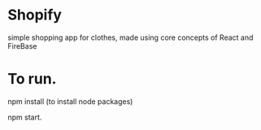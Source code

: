 # Shopify

simple shopping app for clothes, made using core concepts of React and FireBase

# To run.

npm install (to install node packages)

npm start.

